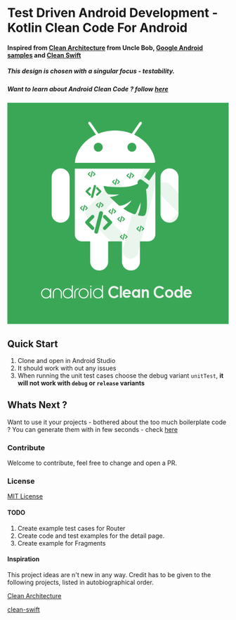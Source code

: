 # Test Driven Android Development - Kotlin Clean Code For Android
#### Inspired from [Clean Architecture][1] from Uncle Bob, [Google Android samples][3]  and [Clean Swift][2]
##### This design is chosen with a singular focus - testability.
##### Want to learn about Android Clean Code ? follow [here][7]


![Image of CleanCode](/doc/images/kotlinCleanCode.png)


## Quick Start
1. Clone and open in Android Studio
2. It should work with out any issues
3. When running the unit test cases choose the debug variant `unitTest`, **it will not work with `debug` or `release` variants**


## Whats Next ?
Want to use it your projects - bothered about the too much boilerplate code ? You can generate them with in few seconds - check [here][5]

### Contribute
Welcome to contribute, feel free to change and open a PR.

### License
[MIT License][6]

#### TODO
1. Create example test cases for Router
2. Create code and test examples for the detail page.
3. Create example for Fragments

#### Inspiration

This project ideas are n't new in any way. Credit has to be given to the following projects, listed in autobiographical order.

[Clean Architecture][1]

[clean-swift][2]

[1]: https://8thlight.com/blog/uncle-bob/2012/08/13/the-clean-architecture.html
[2]: http://clean-swift.com
[3]: https://github.com/googlesamples/android-testing
[4]: https://riggaroo.co.za/custom-file-templates-android-studio/
[5]: https://github.com/kmmraj/kt-clean-code4Android-generator
[6]: ./LICENSE
[7]: https://medium.com/@kmmraj/kotlin-clean-code-4-android-part-1-3d01703ebea8
